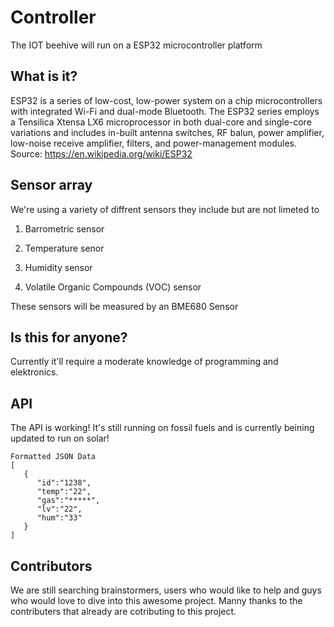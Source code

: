 # Controller
The IOT beehive will run on a ESP32 microcontroller platform

## What is it?
ESP32 is a series of low-cost, low-power system on a chip microcontrollers with integrated Wi-Fi and dual-mode Bluetooth. 
The ESP32 series employs a Tensilica Xtensa LX6 microprocessor in both dual-core and single-core variations and includes in-built antenna switches, RF balun, power amplifier, low-noise receive amplifier, filters, and power-management modules.
Source: https://en.wikipedia.org/wiki/ESP32

## Sensor array

We're using a variety of diffrent sensors they include but are not limeted to

1) Barrometric sensor

2) Temperature senor

3) Humidity sensor

4) Volatile Organic Compounds (VOC) sensor

These sensors will be measured by an BME680 Sensor 


## Is this for anyone?
Currently it'll require a moderate knowledge of programming and elektronics.


## API

The API is working! It's still running on fossil fuels and is currently beining updated to run on solar!
```
Formatted JSON Data
[  
   {  
      "id":"1238",
      "temp":"22",
      "gas":"*****",
      "lv":"22",
      "hum":"33"
   }
]
```

## Contributors
We are still searching brainstormers, users who would like to help and guys who would love to dive into this awesome project.
Manny thanks to the contributers that already are cotributing to this project.
